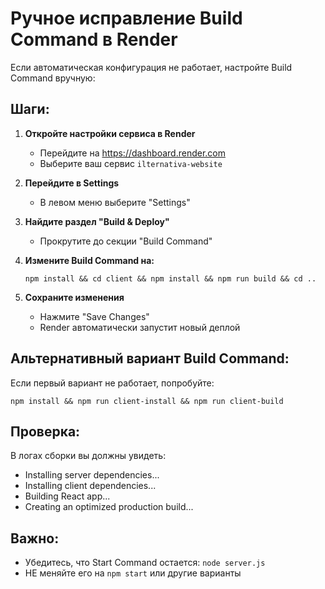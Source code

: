 # Ручное исправление Build Command в Render

Если автоматическая конфигурация не работает, настройте Build Command вручную:

## Шаги:

1. **Откройте настройки сервиса в Render**
   - Перейдите на https://dashboard.render.com
   - Выберите ваш сервис `ilternativa-website`

2. **Перейдите в Settings**
   - В левом меню выберите "Settings"

3. **Найдите раздел "Build & Deploy"**
   - Прокрутите до секции "Build Command"

4. **Измените Build Command на:**
   ```
   npm install && cd client && npm install && npm run build && cd ..
   ```

5. **Сохраните изменения**
   - Нажмите "Save Changes"
   - Render автоматически запустит новый деплой

## Альтернативный вариант Build Command:
Если первый вариант не работает, попробуйте:
```
npm install && npm run client-install && npm run client-build
```

## Проверка:
В логах сборки вы должны увидеть:
- Installing server dependencies...
- Installing client dependencies...
- Building React app...
- Creating an optimized production build...

## Важно:
- Убедитесь, что Start Command остается: `node server.js`
- НЕ меняйте его на `npm start` или другие варианты
